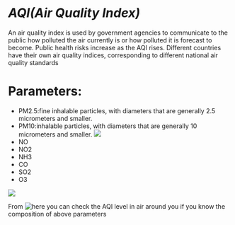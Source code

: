 # *AQI(Air Quality Index)*
An air quality index is used by government agencies to communicate to the public how polluted the air currently is or how polluted it is forecast to become. Public health risks increase as the AQI rises. Different countries have their own air quality indices, corresponding to different national air quality standards

# Parameters:
- PM2.5:fine inhalable particles, with diameters that are generally 2.5 micrometers and smaller. 
- PM10:inhalable particles, with diameters that are generally 10 micrometers and smaller.
![](https://www.epa.gov/sites/production/files/2016-09/pm2.5_scale_graphic-color_2.jpg)
- NO
- NO2
- NH3
- CO
- SO2
- O3

![](https://media-exp3.licdn.com/dms/image/C5112AQFoWvjosy1ztA/article-cover_image-shrink_600_2000/0/1581337369402?e=1631145600&v=beta&t=8Ep8FPVItbg-4NNakF6406iZ3FKbR28sLJkpUPGhGOM)

From ![here](https://air-quality-pre.herokuapp.com/) you can check the AQI level in air around you if you know the composition of above parameters
